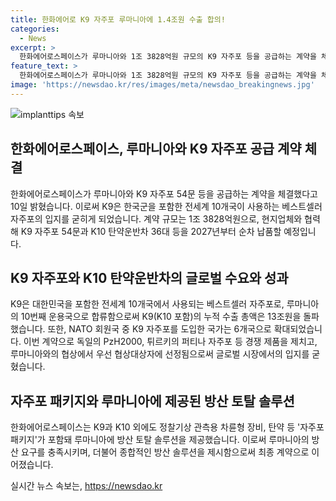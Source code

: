 ```yaml
---
title: 한화에어로 K9 자주포 루마니아에 1.4조원 수출 합의!
categories:
  - News
excerpt: >
  한화에어로스페이스가 루마니아와 1조 3828억원 규모의 K9 자주포 등을 공급하는 계약을 체결했다. 이로써 K9은 한국을 포함한 전세계 10개국이 사용하는 베스트셀러 자주포의 입지를 굳히게 되었다. 또한, K10 탄약운반차 등을 2027년부터 순차 납품할 예정이며, 루마니아의 10번째 운용국 합류로 K9(K10 포함)의 누적 수출 총액은 13조원을 돌파했다. NATO 회원국 중 K9 자주포를 도입한 국가는 6개국까지 확대됐다.
feature_text: >
  한화에어로스페이스가 루마니아와 1조 3828억원 규모의 K9 자주포 등을 공급하는 계약을 체결했다. 이로써 K9은 한국을 포함한 전세계 10개국이 사용하는 베스트셀러 자주포의 입지를 굳히게 되었다. 또한, K10 탄약운반차 등을 2027년부터 순차 납품할 예정이며, 루마니아의 10번째 운용국 합류로 K9(K10 포함)의 누적 수출 총액은 13조원을 돌파했다. NATO 회원국 중 K9 자주포를 도입한 국가는 6개국까지 확대됐다.
image: 'https://newsdao.kr/res/images/meta/newsdao_breakingnews.jpg'
---
```


<p><img src="https://newsdao.kr/res/images/meta/newsdao_breakingnews.jpg" alt="implanttips 속보" /></p>

<h2 data-ke-size="size26">한화에어로스페이스, 루마니아와 K9 자주포 공급 계약 체결</h2>

<p data-ke-size="size16">한화에어로스페이스가 루마니아와 K9 자주포 54문 등을 공급하는 계약을 체결했다고 10일 밝혔습니다. 이로써 K9은 한국군을 포함한 전세계 10개국이 사용하는 베스트셀러 자주포의 입지를 굳히게 되었습니다. 계약 규모는 1조 3828억원으로, 현지업체와 협력해 K9 자주포 54문과 K10 탄약운반차 36대 등을 2027년부터 순차 납품할 예정입니다.</p>

<h2 data-ke-size="size26">K9 자주포와 K10 탄약운반차의 글로벌 수요와 성과</h2>

<p data-ke-size="size16">K9은 대한민국을 포함한 전세계 10개국에서 사용되는 베스트셀러 자주포로, 루마니아의 10번째 운용국으로 합류함으로써 K9(K10 포함)의 누적 수출 총액은 13조원을 돌파했습니다. 또한, NATO 회원국 중 K9 자주포를 도입한 국가는 6개국으로 확대되었습니다. 이번 계약으로 독일의 PzH2000, 튀르키의 퍼티나 자주포 등 경쟁 제품을 제치고, 루마니아와의 협상에서 우선 협상대상자에 선정됨으로써 글로벌 시장에서의 입지를 굳혔습니다.</p>

<h2 data-ke-size="size26">자주포 패키지와 루마니아에 제공된 방산 토탈 솔루션</h2>

<p data-ke-size="size16">한화에어로스페이스는 K9과 K10 외에도 정찰기상 관측용 차륜형 장비, 탄약 등 '자주포 패키지'가 포함돼 루마니아에 방산 토탈 솔루션을 제공했습니다. 이로써 루마니아의 방산 요구를 충족시키며, 더불어 종합적인 방산 솔루션을 제시함으로써 최종 계약으로 이어졌습니다.</p>
실시간 뉴스 속보는, <a href="https://newsdao.kr" rel="dofollow">https://newsdao.kr</a>


